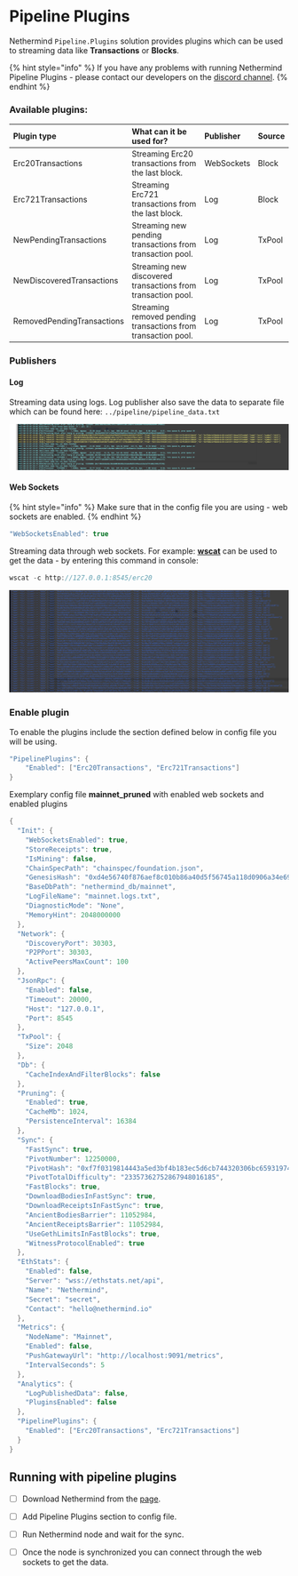 # Pipeline Plugins

Nethermind `Pipeline.Plugins` solution provides plugins which can be used to streaming data like **Transactions** or **Blocks**.

{% hint style="info" %}
If you have any problems with running Nethermind Pipeline Plugins - please contact our developers on the [discord channel](https://discord.com/invite/PaCMRFdvWT).
{% endhint %}

### Available plugins:

| Plugin type | What can it be used for? | Publisher | Source |
| :--- | :--- | :--- | :--- |
| Erc20Transactions | Streaming Erc20 transactions from the last block. | WebSockets | Block |
| Erc721Transactions | Streaming Erc721 transactions from the last block. | Log | Block |
| NewPendingTransactions | Streaming new pending transactions from transaction pool. | Log | TxPool |
| NewDiscoveredTransactions | Streaming new discovered transactions from transaction pool. | Log | TxPool |
| RemovedPendingTransactions | Streaming removed pending transactions from transaction pool. | Log | TxPool |

### Publishers

#### Log

Streaming data using logs. Log publisher also save the data to separate file which can be found here: `../pipeline/pipeline_data.txt`

![Data from Erc721 plugin streaming through log publisher.](../../.gitbook/assets/image%20%28152%29.png)

#### Web Sockets

{% hint style="info" %}
Make sure that in the config file you are using - web sockets are enabled.
{% endhint %}

```csharp
"WebSocketsEnabled": true
```

Streaming data through web sockets. For example: [**wscat**](https://github.com/websockets/wscat) can be used to get the data - by entering this command in console:

```csharp
wscat -c http://127.0.0.1:8545/erc20
```

![Data from Erc20 plugin streaming through web sockets publisher.](../../.gitbook/assets/image%20%2820%29.png)

### Enable plugin

To enable the plugins include the section defined below in config file you will be using.

```csharp
"PipelinePlugins": { 
    "Enabled": ["Erc20Transactions", "Erc721Transactions"] 
}
```

Exemplary config file **mainnet\_pruned** with enabled web sockets and enabled plugins

```csharp
{
  "Init": {
    "WebSocketsEnabled": true,
    "StoreReceipts": true,
    "IsMining": false,
    "ChainSpecPath": "chainspec/foundation.json",
    "GenesisHash": "0xd4e56740f876aef8c010b86a40d5f56745a118d0906a34e69aec8c0db1cb8fa3",
    "BaseDbPath": "nethermind_db/mainnet",
    "LogFileName": "mainnet.logs.txt",
    "DiagnosticMode": "None",
    "MemoryHint": 2048000000
  },
  "Network": {
    "DiscoveryPort": 30303,
    "P2PPort": 30303,
    "ActivePeersMaxCount": 100
  },
  "JsonRpc": {
    "Enabled": false,
    "Timeout": 20000,
    "Host": "127.0.0.1",
    "Port": 8545
  },
  "TxPool": {
    "Size": 2048
  },
  "Db": {
    "CacheIndexAndFilterBlocks": false
  },
  "Pruning": {
    "Enabled": true,
    "CacheMb": 1024,
    "PersistenceInterval": 16384
  },
  "Sync": {
    "FastSync": true,
    "PivotNumber": 12250000,
    "PivotHash": "0xf7f0319814443a5ed3bf4b183ec5d6cb744320306bc659319744d8dcb34203fd",
    "PivotTotalDifficulty": "23357362752867948016185",
    "FastBlocks": true,
    "DownloadBodiesInFastSync": true,
    "DownloadReceiptsInFastSync": true,
    "AncientBodiesBarrier": 11052984,
    "AncientReceiptsBarrier": 11052984,
    "UseGethLimitsInFastBlocks": true,
    "WitnessProtocolEnabled": true
  },
  "EthStats": {
    "Enabled": false,
    "Server": "wss://ethstats.net/api",
    "Name": "Nethermind",
    "Secret": "secret",
    "Contact": "hello@nethermind.io"
  },
  "Metrics": {
    "NodeName": "Mainnet",
    "Enabled": false,
    "PushGatewayUrl": "http://localhost:9091/metrics",
    "IntervalSeconds": 5
  },
  "Analytics": {
    "LogPublishedData": false,
    "PluginsEnabled": false
  },
  "PipelinePlugins": { 
    "Enabled": ["Erc20Transactions", "Erc721Transactions"] 
  }
}
```

## Running with pipeline plugins

* [ ] Download Nethermind from the [page](https://downloads.nethermind.io/).
* [ ] Add Pipeline Plugins section to config file.
* [ ] Run Nethermind node and wait for the sync.
* [ ] Once the node is synchronized you can connect through the web sockets to get the data.


